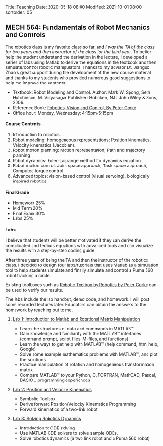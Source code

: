 Title: Teaching
Date: 2020-05-18 08:00
Modified: 2021-10-01 08:00
sortorder: 05

##  MECH 564: Fundamentals of Robot Mechanics and Controls

The robotics class is my favorite class so far, and *I was the TA of the class for two years and then instructor of the class for the third year*. To better help the student understand the derivation in the lecture, I developed a series of labs using Matlab to derive the equations in the textbook and then simulate/control robotic manipulators. Thanks to my advisor Dr. Jianguo Zhao's great support during the development of the new course material and thanks to my students who provided numerous good suggestions to help me improve the contents. 


- Textbook: Robot Modeling and Control. Author: Mark W. Spong, Seth Hutchinson, M. Vidyasagar Publisher: Hoboken, NJ : John Wiley & Sons, 2006.
- Reference Book: [Robotics, Vision and Control, By Peter Corke](https://link.springer.com/book/10.1007%2F978-3-319-54413-7)
- Office hour: Monday, Wednesday: 4:15pm-5:15pm

#### Course Contents

1. Introduction to robotics.
2. Robot modeling: Homogeneous representations; Position kinematics, Velocity kinematics (Jacobian).
3. Robot motion planning: Motion representation; Path and trajectory planning
4. Robot dynamics: Euler-Lagrange method for dynamics equation
5. Robot motion control: Joint space approach; Task space approach; Computed torque control.
6. Advanced topics: vision-based control (visual servoing), biologically inspired robotics

#### Final Grade

- Homework                  25%
- Mid Term                  20%
- Final Exam                30%
- Labs                      25%


#### Labs



I believe that students will be better motivated if they can derive the complicated and tedious equations with advanced tools and can visualize the results with a step-by-step coding guide.

After three years of being the TA and then the instructor of the robotics class, I decided to design four labs/tutorials that uses Matlab as a simulation tool to help students simulate and finally simulate and control a Puma 560 robot tracking a circle.

Existing toolboxes such as [Robotic Toolbox by Robotics by Peter Corke](https://link.springer.com/book/10.1007%2F978-3-319-54413-7) can be used to verify our results. 

The labs include the lab handout, demo code, and homework. I will post some recorded lectures later.  Educators can obtain the answers to the homework by reaching out to me.

1. [Lab 1: Introduction to Matlab and Rotational Matrix Manipulation]({static}/images/teaching/robotics-lab1.html)

	- Learn the structures of data and commands in MATLAB™.
	- Gain knowledge and familiarity with the MATLAB™ interfaces (command prompt, script files, M-files, and functions)
	- Learn the ways to get help with MATLAB™ (help command, html help, Google)
	- Solve some example mathematics problems with MATLAB™, and plot the solutions
	- Practice manipulation of rotation and homogeneous transformation matrix
	- Compare MATLAB™ to your Python, C, FORTRAN, MathCAD, Pascal, BASIC… programming experiences

1. [Lab 2: Position and Velocity Kinematics]({static}/images/teaching/robotics-lab2.html)

	- Symbolic Toolbox
	- Derive forward Position/Velocity Kinematics Programming
	- Forward kinematics of a two-link robot. 

1. [Lab 3: Solving Robotics Dynamics]({static}/images/teaching/robotics-lab3.html)

	- Introduction to ODE solving 
	- Use MATLAB ODE solvers to solve sample ODEs. 
	- Solve robotics dynamics (a two link robot and a Puma 560 robot)

<!-- 1. [Lab 4:  Task Level Control of Robotic Manipulator ]({static}/images/teaching/robotics-lab4.html) [The answer of lab 3 homework is removed]

	- Code debuging techniques. Correct your lab 3. 
	- Task level controller. 
	- Tips for the lab 4 homework.  -->





